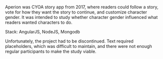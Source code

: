 Aperion was CYOA story app from 2017, where readers could follow a story, vote for how they want the story to continue, and customize character gender. It was intended to study whether character gender influenced what readers wanted characters to do. 

Stack: AngularJS, NodeJS, Mongodb

Unfortunately, the project had to be discontinued. Text required placeholders, which was difficult to maintain, and there were not enough regular participants to make the study viable.